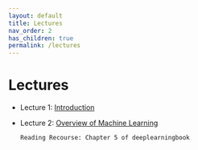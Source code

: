 ```yaml
---
layout: default
title: Lectures
nav_order: 2
has_children: true
permalink: /lectures
---
```


# Lectures

- Lecture 1: [Introduction](address)
- Lecture 2: [Overview of Machine Learning](address)

      Reading Recourse: Chapter 5 of deeplearningbook
